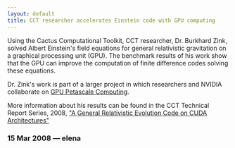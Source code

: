 ```yaml
---
layout: default
title: CCT researcher accelerates Einstein code with GPU computing
---
```

Using the Cactus Computational Toolkit, CCT researcher, Dr. Burkhard
Zink, solved Albert Einstein's field equations for general relativistic
gravitation on a graphical processing unit (GPU). The benchmark results
of his work show that the GPU can improve the computation of finite
difference codes solving these equations.

Dr. Zink's work is part of a larger project in which researchers and
NVIDIA collaborate on [GPU Petascale
Computing](http://www.hpcwire.com/hpc/2092380.html).

More information about his results can be found in the CCT Technical
Report Series, 2008, ["A General Relativistic Evolution Code on CUDA
Architectures"](http://www.cct.lsu.edu/CCT-TR/CCT-TR-2008-1)

### 15 Mar 2008 — elena
